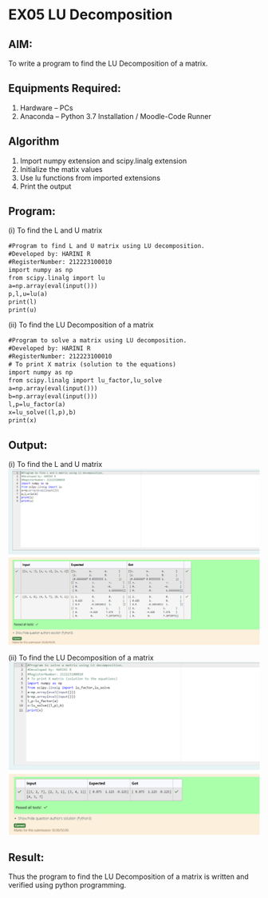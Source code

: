 # EX05 LU Decomposition 

## AIM:
To write a program to find the LU Decomposition of a matrix.

## Equipments Required:
1. Hardware – PCs
2. Anaconda – Python 3.7 Installation / Moodle-Code Runner

## Algorithm
1. Import numpy extension and scipy.linalg extension
2. Initialize the matix values
3. Use lu functions from imported extensions
4. Print the output

## Program:
(i) To find the L and U matrix
```
#Program to find L and U matrix using LU decomposition.
#Developed by: HARINI R
#RegisterNumber: 212223100010
import numpy as np
from scipy.linalg import lu
a=np.array(eval(input()))
p,l,u=lu(a)
print(l)
print(u)
```
(ii) To find the LU Decomposition of a matrix
```
#Program to solve a matrix using LU decomposition.
#Developed by: HARINI R
#RegisterNumber: 212223100010
# To print X matrix (solution to the equations)
import numpy as np
from scipy.linalg import lu_factor,lu_solve
a=np.array(eval(input()))
b=np.array(eval(input()))
l,p=lu_factor(a)
x=lu_solve((l,p),b)
print(x)
```

## Output:
(i) To find the L and U matrix
![alt text](<l & u.png>)

(ii) To find the LU Decomposition of a matrix
![alt text](lu.png)

## Result:
Thus the program to find the LU Decomposition of a matrix is written and verified using python programming.

